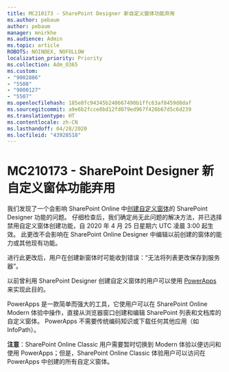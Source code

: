 ```yaml
---
title: MC210173 - SharePoint Designer 新自定义窗体功能弃用
ms.author: pebaum
author: pebaum
manager: mnirkhe
ms.audience: Admin
ms.topic: article
ROBOTS: NOINDEX, NOFOLLOW
localization_priority: Priority
ms.collection: Adm_O365
ms.custom:
- "9002886"
- "5508"
- "9000127"
- "5507"
ms.openlocfilehash: 185e8fc94345b240667490b1ffc63af8459d8daf
ms.sourcegitcommit: a9e6b2fcce8bd12fd079ed967f426b67d5c6d239
ms.translationtype: HT
ms.contentlocale: zh-CN
ms.lasthandoff: 04/28/2020
ms.locfileid: "43928518"
---
```

# <a name="mc210173---sharepoint-designer-new-custom-form-feature-deprecation"></a>MC210173 - SharePoint Designer 新自定义窗体功能弃用

我们发现了一个会影响 SharePoint Online 中[创建自定义窗体](https://support.microsoft.com/en-us/office/create-a-custom-list-form-using-sharepoint-designer-917d8fdb-ee00-4441-adb3-a94612d1d105?ui=en-us&rs=en-us&ad=us#bm2)的 SharePoint Designer 功能的问题。 仔细检查后，我们确定尚无此问题的解决方法，并已选择禁用自定义窗体创建功能，自 2020 年 4 月 25 日星期六 UTC 凌晨 3:00 起生效。 此更改不会影响在 SharePoint Online Designer 中编辑以前创建的窗体的能力或其他现有功能。

进行此更改后，用户在创建新窗体时可能收到错误：“无法将列表更改保存到服务器”。

以前曾利用 SharePoint Designer 创建自定义窗体的用户可以使用 [PowerApps](https://docs.microsoft.com/powerapps/maker/canvas-apps/customize-list-form) 来实现此目的。

PowerApps 是一款简单而强大的工具，它使用户可以在 SharePoint Online Modern 体验中操作，直接从浏览器窗口创建和编辑 SharePoint 列表和文档库的自定义窗体。 PowerApps 不需要传统编码知识或下载任何其他应用（如 InfoPath）。

**注意**：SharePoint Online Classic 用户需要暂时切换到 Modern 体验以便访问和使用 PowerApps；但是，SharePoint Online Classic 体验用户可以访问在 PowerApps 中创建的所有自定义窗体。

